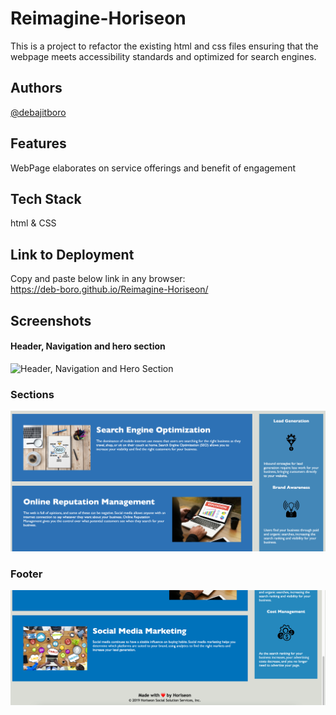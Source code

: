 # Reimagine-Horiseon

This is a project to refactor the existing html and css files ensuring that the webpage meets accessibility standards and optimized for search engines.

## Authors

[@debajitboro](https://www.github.com/deb-boro)

## Features

WebPage elaborates on service offerings and benefit of engagement

## Tech Stack

html & CSS

## Link to Deployment

Copy and paste below link in any browser:  
https://deb-boro.github.io/Reimagine-Horiseon/

## Screenshots

#### Header, Navigation and hero section

![Header, Navigation and Hero Section](https://github.com/deb-boro/Reimagine-Horiseon/blob/main/assets/images/webpage_screenshot01.png?raw=true)

### Sections

![Sections](https://github.com/deb-boro/Reimagine-Horiseon/blob/main/assets/images/webpage_screenshot02.png?raw=true)

### Footer

![footer](https://github.com/deb-boro/Reimagine-Horiseon/blob/main/assets/images/webpage_screenshot03.png?raw=true)
